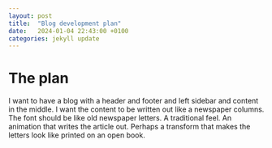 ```yaml
---
layout: post
title:  "Blog development plan"
date:   2024-01-04 22:43:00 +0100
categories: jekyll update
---
```


# The plan

I want to have a blog with a header and footer and left sidebar and content in the middle. 
I want the content to be written out like a newspaper columns.
The font should be like old newspaper letters. A traditional feel. 
An animation that writes the article out.
Perhaps a transform that makes the letters look like printed on an open book.  